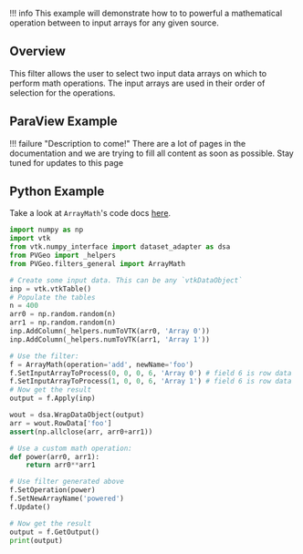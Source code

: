 !!! info
    This example will demonstrate how to to powerful a mathematical operation between to input arrays for any given source.

## Overview

This filter allows the user to select two input data arrays on which to perform math operations. The input arrays are used in their order of selection for the operations.

## ParaView Example

!!! failure "Description to come!"
    There are a lot of pages in the documentation and we are trying to fill all content as soon as possible. Stay tuned for updates to this page


<!--- TODO --->


## Python Example

Take a look at `ArrayMath`'s code docs [here](http://docs.pvgeo.org/en/latest/suites/General-Filters.html#PVGeo.filters_general.ArrayMath).

```py
import numpy as np
import vtk
from vtk.numpy_interface import dataset_adapter as dsa
from PVGeo import _helpers
from PVGeo.filters_general import ArrayMath

# Create some input data. This can be any `vtkDataObject`
inp = vtk.vtkTable()
# Populate the tables
n = 400
arr0 = np.random.random(n)
arr1 = np.random.random(n)
inp.AddColumn(_helpers.numToVTK(arr0, 'Array 0'))
inp.AddColumn(_helpers.numToVTK(arr1, 'Array 1'))
```

```py
# Use the filter:
f = ArrayMath(operation='add', newName='foo')
f.SetInputArrayToProcess(0, 0, 0, 6, 'Array 0') # field 6 is row data
f.SetInputArrayToProcess(1, 0, 0, 6, 'Array 1') # field 6 is row data
# Now get the result
output = f.Apply(inp)

wout = dsa.WrapDataObject(output)
arr = wout.RowData['foo']
assert(np.allclose(arr, arr0+arr1))

```

```py
# Use a custom math operation:
def power(arr0, arr1):
    return arr0**arr1

# Use filter generated above
f.SetOperation(power)
f.SetNewArrayName('powered')
f.Update()

# Now get the result
output = f.GetOutput()
print(output)
```
